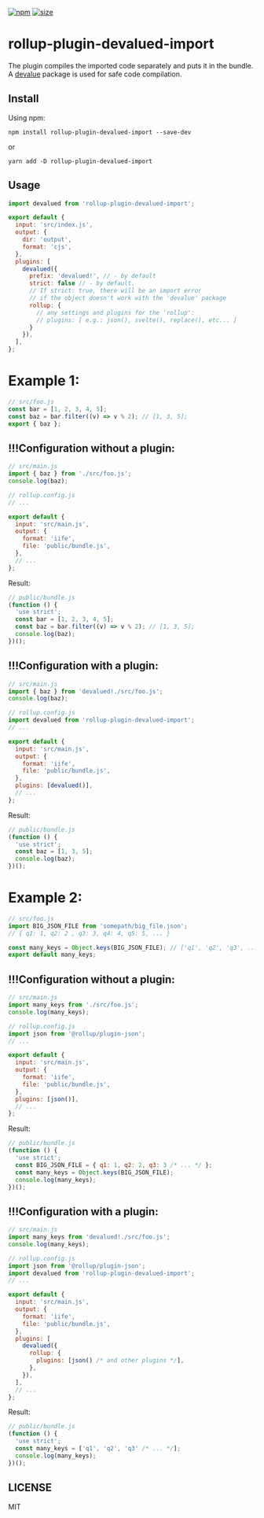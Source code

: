[npm]: https://img.shields.io/npm/v/rollup-plugin-devalued-import
[npm-url]: https://www.npmjs.com/package/rollup-plugin-devalued-import
[size]: https://packagephobia.now.sh/badge?p=rollup-plugin-devalued-import
[size-url]: https://packagephobia.now.sh/result?p=rollup-plugin-devalued-import

[![npm][npm]][npm-url]
[![size][size]][size-url]

# rollup-plugin-devalued-import

The plugin compiles the imported code separately and puts it in the bundle.
A [devalue](https://github.com/Rich-Harris/devalue) package is used for safe code compilation.

## Install

Using npm:

```console
npm install rollup-plugin-devalued-import --save-dev
```

or

```console
yarn add -D rollup-plugin-devalued-import
```

## Usage

```js
import devalued from 'rollup-plugin-devalued-import';

export default {
  input: 'src/index.js',
  output: {
    dir: 'output',
    format: 'cjs',
  },
  plugins: [
    devalued({
      prefix: 'devalued!', // - by default
      strict: false // - by default.
      // If strict: true, there will be an import error
      // if the object doesn't work with the 'devalue' package
      rollup: {
        // any settings and plugins for the 'rollup':
        // plugins: [ e.g.: json(), svelte(), replace(), etc... ]
      }
    }),
  ],
};
```

# Example 1:

```js
// src/foo.js
const bar = [1, 2, 3, 4, 5];
const baz = bar.filter((v) => v % 2); // [1, 3, 5];
export { baz };
```

## !!!Configuration without a plugin:

```js
// src/main.js
import { baz } from './src/foo.js';
console.log(baz);
```

```js
// rollup.config.js
// ...

export default {
  input: 'src/main.js',
  output: {
    format: 'iife',
    file: 'public/bundle.js',
  },
  // ...
};
```

Result:

```js
// public/bundle.js
(function () {
  'use strict';
  const bar = [1, 2, 3, 4, 5];
  const baz = bar.filter((v) => v % 2); // [1, 3, 5];
  console.log(baz);
})();
```

## !!!Configuration with a plugin:

```js
// src/main.js
import { baz } from 'devalued!./src/foo.js';
console.log(baz);
```

```js
// rollup.config.js
import devalued from 'rollup-plugin-devalued-import';
// ...

export default {
  input: 'src/main.js',
  output: {
    format: 'iife',
    file: 'public/bundle.js',
  },
  plugins: [devalued()],
  // ...
};
```

Result:

```js
// public/bundle.js
(function () {
  'use strict';
  const baz = [1, 3, 5];
  console.log(baz);
})();
```

# Example 2:

```js
// src/foo.js
import BIG_JSON_FILE from 'somepath/big_file.json';
// { q1: 1, q2: 2 , q3: 3, q4: 4, q5: 5, ... }

const many_keys = Object.keys(BIG_JSON_FILE); // ['q1', 'q2', 'q3', ...]
export default many_keys;
```

## !!!Configuration without a plugin:

```js
// src/main.js
import many_keys from './src/foo.js';
console.log(many_keys);
```

```js
// rollup.config.js
import json from '@rollup/plugin-json';
// ...

export default {
  input: 'src/main.js',
  output: {
    format: 'iife',
    file: 'public/bundle.js',
  },
  plugins: [json()],
  // ...
};
```

Result:

```js
// public/bundle.js
(function () {
  'use strict';
  const BIG_JSON_FILE = { q1: 1, q2: 2, q3: 3 /* ... */ };
  const many_keys = Object.keys(BIG_JSON_FILE);
  console.log(many_keys);
})();
```

## !!!Configuration with a plugin:

```js
// src/main.js
import many_keys from 'devalued!./src/foo.js';
console.log(many_keys);
```

```js
// rollup.config.js
import json from '@rollup/plugin-json';
import devalued from 'rollup-plugin-devalued-import';
// ...

export default {
  input: 'src/main.js',
  output: {
    format: 'iife',
    file: 'public/bundle.js',
  },
  plugins: [
    devalued({
      rollup: {
        plugins: [json() /* and other plugins */],
      },
    }),
  ],
  // ...
};
```

Result:

```js
// public/bundle.js
(function () {
  'use strict';
  const many_keys = ['q1', 'q2', 'q3' /* ... */];
  console.log(many_keys);
})();
```

## LICENSE

MIT
